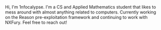 Hi, I'm 1nfocalypse.
I'm a CS and Applied Mathematics student that likes to mess around with almost anything related to computers.
Currently working on the Reason pre-exploitation framework and continuing to work with NXFury.
Feel free to reach out!
